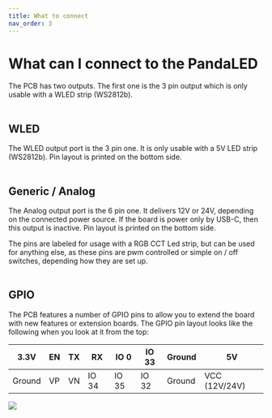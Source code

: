 ```yaml
---
title: What to connect
nav_order: 3
---
```


# What can I connect to the PandaLED

The PCB has two outputs. The first one is the 3 pin output which is only usable with a WLED strip (WS2812b).
<br><br>

## WLED
The WLED output port is the 3 pin one. It is only usable with a 5V LED strip (WS2812b).
Pin layout is printed on the bottom side.
<br><br>

## Generic / Analog
The Analog output port is the 6 pin one. It delivers 12V or 24V, depending on the connected power source. If the board is power only by USB-C, then this output is inactive. Pin layout is printed on the bottom side.

The pins are labeled for usage with a RGB CCT Led strip, but can be used for anything else, as these pins are pwm controlled or simple on / off switches, depending how they are set up.
<br><br>

## GPIO
The PCB features a number of GPIO pins to allow you to extend the board with new features or extension boards. 
The GPIO pin layout looks like the following when you look at it from the top:

| 3.3V   | EN | TX | RX    | IO 0  | IO 33 | Ground | 5V            |
|--------|----|----|-------|-------|-------|--------|---------------|
| Ground | VP | VN | IO 34 | IO 35 | IO 32 | Ground | VCC (12V/24V) |


![](../assets/img/gpio%20pins.png)
